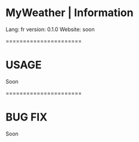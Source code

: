 # MyWeather | Information

Lang: fr
version: 0.1.0
Website: soon

======================

# USAGE

Soon

======================

# BUG FIX

Soon
